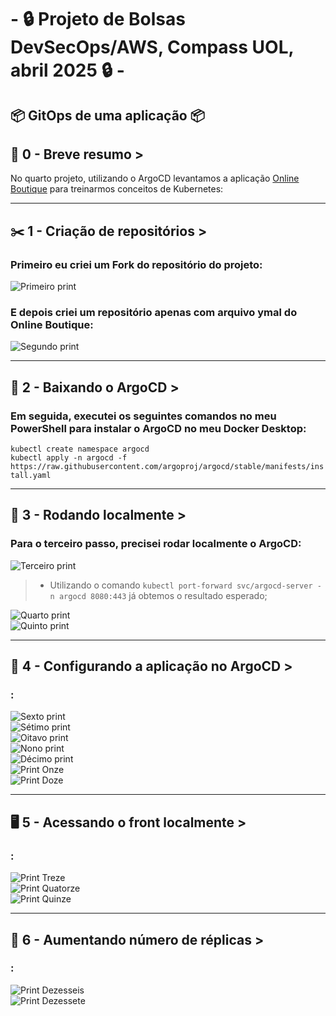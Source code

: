 # - 🔒 Projeto de Bolsas DevSecOps/AWS,  Compass UOL, abril 2025 🔒 -

## 📦 GitOps de uma aplicação 📦

## 📜 0 - Breve resumo >
No quarto projeto, utilizando o ArgoCD levantamos a aplicação [Online Boutique](https://github.com/GoogleCloudPlatform/microservices-demo) para treinarmos conceitos de Kubernetes:  

---
## ✂️ 1 - Criação de repositórios >
### Primeiro eu criei um Fork do repositório do projeto:  

![Primeiro print](/Prints/1.1.png)  

### E depois criei um repositório apenas com arquivo ymal do Online Boutique:  

![Segundo print](/Prints/1.2.png)  

---
## 🐙 2 - Baixando o ArgoCD >
### Em seguida, executei os seguintes comandos no meu PowerShell para instalar o ArgoCD no meu Docker Desktop:  

`kubectl create namespace argocd`  
`kubectl apply -n argocd -f https://raw.githubusercontent.com/argoproj/argocd/stable/manifests/install.yaml`  

---
## 🚪 3 - Rodando localmente >
### Para o terceiro passo, precisei rodar localmente o ArgoCD: 

![Terceiro print](/Prints/3.1.png)  
>- Utilizando o comando `kubectl port-forward svc/argocd-server -n argocd 8080:443` já obtemos o resultado esperado;  

![Quarto print](/Prints/3.2.png)  
![Quinto print](/Prints/3.3.png)  

---
## 🤖 4 - Configurando a aplicação no ArgoCD >
### : 
![Sexto print](/Prints/4.1.png)  
![Sétimo print](/Prints/4.2.png)  
![Oitavo print](/Prints/4.3.png)  
![Nono print](/Prints/4.4.png)  
![Décimo print](/Prints/4.5.png)  
![Print Onze](/Prints/4.6.png)  
![Print Doze](/Prints/4.7.png)  

---
## 🖥️ 5 - Acessando o front localmente >
### : 
![Print Treze](/Prints/5.1.png)  
![Print Quatorze](/Prints/5.2.png)  
![Print Quinze](/Prints/5.3.png)  

---
## 👥 6 - Aumentando número de réplicas >
### : 
![Print Dezesseis](/Prints/6.1.png)  
![Print Dezessete](/Prints/6.2.png) 
